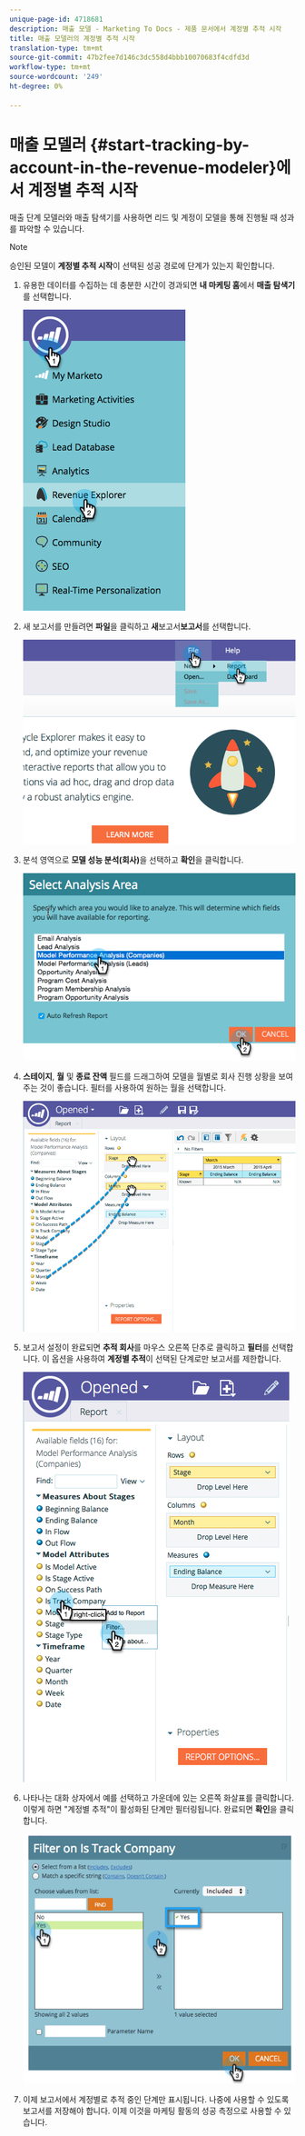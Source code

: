 ```yaml
---
unique-page-id: 4718681
description: 매출 모델 - Marketing To Docs - 제품 문서에서 계정별 추적 시작
title: 매출 모델러의 계정별 추적 시작
translation-type: tm+mt
source-git-commit: 47b2fee7d146c3dc558d4bbb10070683f4cdfd3d
workflow-type: tm+mt
source-wordcount: '249'
ht-degree: 0%

---
```



# 매출 모델러 {#start-tracking-by-account-in-the-revenue-modeler}에서 계정별 추적 시작

매출 단계 모델러와 매출 탐색기를 사용하면 리드 및 계정이 모델을 통해 진행될 때 성과를 파악할 수 있습니다.

>[!NOTE]
>
>승인된 모델이 **계정별 추적 시작**&#x200B;이 선택된 성공 경로에 단계가 있는지 확인합니다.

1. 유용한 데이터를 수집하는 데 충분한 시간이 경과되면 **내 마케팅 홈**&#x200B;에서 **매출 탐색기**&#x200B;를 선택합니다.

   ![](assets/image2015-4-29-16-3a36-3a2.png)

1. 새 보고서를 만들려면 **파일**&#x200B;을 클릭하고 **새**&#x200B;보고서&#x200B;**보고서**&#x200B;를 선택합니다.

   ![](assets/image2015-4-29-16-3a38-3a44.png)

1. 분석 영역으로 **모델 성능 분석(회사)**&#x200B;을 선택하고 **확인**&#x200B;을 클릭합니다.

   ![](assets/image2015-4-29-16-3a41-3a47.png)

1. **스테이지**, **월** 및 **종료 잔액** 필드를 드래그하여 모델을 월별로 회사 진행 상황을 보여주는 것이 좋습니다. 필터를 사용하여 원하는 월을 선택합니다.

   ![](assets/image2015-4-29-17-3a16-3a1.png)

1. 보고서 설정이 완료되면 **추적 회사**&#x200B;를 마우스 오른쪽 단추로 클릭하고 **필터**&#x200B;를 선택합니다. 이 옵션을 사용하여 **계정별 추적**&#x200B;이 선택된 단계로만 보고서를 제한합니다.

   ![](assets/image2015-4-29-17-3a18-3a9.png)

1. 나타나는 대화 상자에서 예를 선택하고 가운데에 있는 오른쪽 화살표를 클릭합니다. 이렇게 하면 &quot;계정별 추적&quot;이 활성화된 단계만 필터링됩니다. 완료되면 **확인**&#x200B;을 클릭합니다.

   ![](assets/image2015-6-9-16-3a21-3a3.png)

1. 이제 보고서에서 계정별로 추적 중인 단계만 표시됩니다. 나중에 사용할 수 있도록 보고서를 저장해야 합니다. 이제 이것을 마케팅 활동의 성공 측정으로 사용할 수 있습니다.

